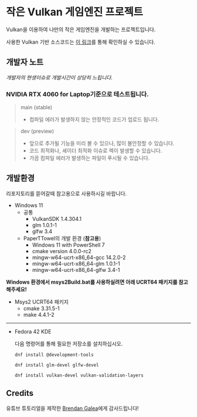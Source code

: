 # 작은 Vulkan 게임엔진 프로젝트
Vulkan을 이용하여 나만의 작은 게임엔진을 개발하는 프로젝트입니다.

사용한 Vulkan 기반 소스코드는 [이 링크](https://github.com/blurrypiano/littleVulkanEngine)를 통해 확인하실 수 있습니다.

## 개발자 노트
*개발자의 현생이슈로 개발시간이 상당히 느립니다.*

### NVIDIA RTX 4060 for Laptop기준으로 테스트됩니다.

> main (stable)
> + 컴파일 에러가 발생하지 않는 안정적인 코드가 업로드 됩니다.


> dev (preview)
> + 앞으로 추가될 기능을 미리 볼 수 있으나, 많이 불안정할 수 있습니다.
> + 코드 최적화나, 셰이더 최적화 이슈로 렉이 발생할 수 있습니다.
> + 가끔 컴파일 에러가 발생하는 파일이 푸시될 수 있습니다.


## 개발환경
리포지토리를 뜯어갈때 참고용으로 사용하시길 바랍니다.
+ Windows 11
  + 공통
    - VulkanSDK 1.4.304.1
    - glm 1.0.1-1
    - glfw 3.4
  + PaperTTowel의 개발 환경 (**참고용**)
    - Windows 11 with PowerShell 7
    - cmake version 4.0.0-rc2
    - mingw-w64-ucrt-x86_64-gcc 14.2.0-2
    - mingw-w64-ucrt-x86_64-glm 1.0.1-1
    - mingw-w64-ucrt-x86_64-glfw 3.4-1

 **Windows 환경에서 msys2Build.bat를 사용하실려면 아래 UCRT64 패키지를 참고해주세요!**
 + Msys2 UCRT64 패키지
   - cmake 3.31.5-1
   - make 4.4.1-2
---

+ Fedora 42 KDE


    다음 명령어를 통해 필요한 저장소를 설치하십시오.
  ```
  dnf install @development-tools
  ```
  ```
  dnf install glm-devel glfw-devel
  ```


  ```
  dnf install vulkan-devel vulkan-validation-layers
  ```
  
## Credits
유튜브 튜토리얼을 제작한 [Brendan Galea](https://www.youtube.com/watch?v=Y9U9IE0gVHA&list=PL8327DO66nu9qYVKLDmdLW_84-yE4auCR)에게 감사드립니다!
